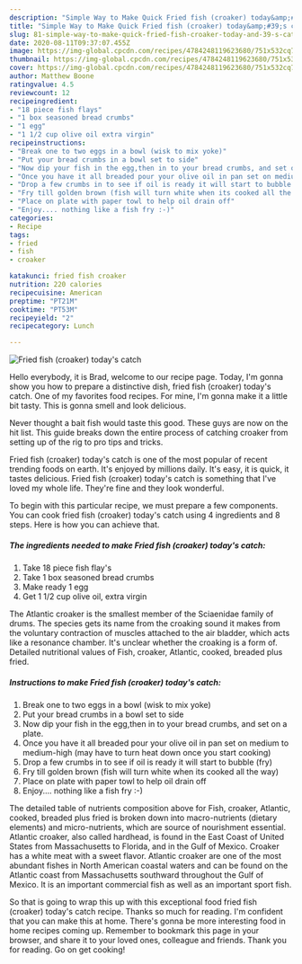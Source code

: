```yaml
---
description: "Simple Way to Make Quick Fried fish (croaker) today&amp;#39;s catch"
title: "Simple Way to Make Quick Fried fish (croaker) today&amp;#39;s catch"
slug: 81-simple-way-to-make-quick-fried-fish-croaker-today-and-39-s-catch
date: 2020-08-11T09:37:07.455Z
image: https://img-global.cpcdn.com/recipes/4784248119623680/751x532cq70/fried-fish-croaker-todays-catch-recipe-main-photo.jpg
thumbnail: https://img-global.cpcdn.com/recipes/4784248119623680/751x532cq70/fried-fish-croaker-todays-catch-recipe-main-photo.jpg
cover: https://img-global.cpcdn.com/recipes/4784248119623680/751x532cq70/fried-fish-croaker-todays-catch-recipe-main-photo.jpg
author: Matthew Boone
ratingvalue: 4.5
reviewcount: 12
recipeingredient:
- "18 piece fish flays"
- "1 box seasoned bread crumbs"
- "1 egg"
- "1 1/2 cup olive oil extra virgin"
recipeinstructions:
- "Break one to two eggs in a bowl (wisk to mix yoke)"
- "Put your bread crumbs in a bowl set to side"
- "Now dip your fish in the egg,then in to your bread crumbs, and set on a plate."
- "Once you have it all breaded pour your olive oil in pan set on medium to medium-high (may have to turn heat down once you start cooking)"
- "Drop a few crumbs in to see if oil is ready it will start to bubble (fry)"
- "Fry till golden brown (fish will turn white when its cooked all the way)"
- "Place on plate with paper towl to help oil drain off"
- "Enjoy.... nothing like a fish fry :-)"
categories:
- Recipe
tags:
- fried
- fish
- croaker

katakunci: fried fish croaker 
nutrition: 220 calories
recipecuisine: American
preptime: "PT21M"
cooktime: "PT53M"
recipeyield: "2"
recipecategory: Lunch

---
```



![Fried fish (croaker) today&#39;s catch](https://img-global.cpcdn.com/recipes/4784248119623680/751x532cq70/fried-fish-croaker-todays-catch-recipe-main-photo.jpg)

Hello everybody, it is Brad, welcome to our recipe page. Today, I'm gonna show you how to prepare a distinctive dish, fried fish (croaker) today&#39;s catch. One of my favorites food recipes. For mine, I'm gonna make it a little bit tasty. This is gonna smell and look delicious.

Never thought a bait fish would taste this good. These guys are now on the hit list. This guide breaks down the entire process of catching croaker from setting up of the rig to pro tips and tricks.

Fried fish (croaker) today&#39;s catch is one of the most popular of recent trending foods on earth. It's enjoyed by millions daily. It's easy, it is quick, it tastes delicious. Fried fish (croaker) today&#39;s catch is something that I've loved my whole life. They're fine and they look wonderful.


To begin with this particular recipe, we must prepare a few components. You can cook fried fish (croaker) today&#39;s catch using 4 ingredients and 8 steps. Here is how you can achieve that.

<!--inarticleads1-->

##### The ingredients needed to make Fried fish (croaker) today&#39;s catch:

1. Take 18 piece fish flay&#39;s
1. Take 1 box seasoned bread crumbs
1. Make ready 1 egg
1. Get 1 1/2 cup olive oil, extra virgin


The Atlantic croaker is the smallest member of the Sciaenidae family of drums. The species gets its name from the croaking sound it makes from the voluntary contraction of muscles attached to the air bladder, which acts like a resonance chamber. It&#39;s unclear whether the croaking is a form of. Detailed nutritional values of Fish, croaker, Atlantic, cooked, breaded plus fried. 

<!--inarticleads2-->

##### Instructions to make Fried fish (croaker) today&#39;s catch:

1. Break one to two eggs in a bowl (wisk to mix yoke)
1. Put your bread crumbs in a bowl set to side
1. Now dip your fish in the egg,then in to your bread crumbs, and set on a plate.
1. Once you have it all breaded pour your olive oil in pan set on medium to medium-high (may have to turn heat down once you start cooking)
1. Drop a few crumbs in to see if oil is ready it will start to bubble (fry)
1. Fry till golden brown (fish will turn white when its cooked all the way)
1. Place on plate with paper towl to help oil drain off
1. Enjoy.... nothing like a fish fry :-)


The detailed table of nutrients composition above for Fish, croaker, Atlantic, cooked, breaded plus fried is broken down into macro-nutrients (dietary elements) and micro-nutrients, which are source of nourishment essential. Atlantic croaker, also called hardhead, is found in the East Coast of United States from Massachusetts to Florida, and in the Gulf of Mexico. Croaker has a white meat with a sweet flavor. Atlantic croaker are one of the most abundant fishes in North American coastal waters and can be found on the Atlantic coast from Massachusetts southward throughout the Gulf of Mexico. It is an important commercial fish as well as an important sport fish. 

So that is going to wrap this up with this exceptional food fried fish (croaker) today&#39;s catch recipe. Thanks so much for reading. I'm confident that you can make this at home. There's gonna be more interesting food in home recipes coming up. Remember to bookmark this page in your browser, and share it to your loved ones, colleague and friends. Thank you for reading. Go on get cooking!
